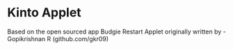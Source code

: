 # Kinto Applet

Based on the open sourced app Budgie Restart Applet originally written by -Gopikrishnan R (github.com/gkr09)

